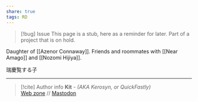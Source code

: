 ```yaml
---
share: true
tags: RD
---
```

> [!bug] Issue
> This page is a stub, here as a reminder for later. Part of a project that is on hold.

Daughter of [[Azenor Connaway]]. Friends and roommates with [[Near Amago]] and [[Nozomi Hijiya]].

瑞慶覧する子

-----
> [!cite] Author info
> **Kit** - *(AKA Kerosyn, or QuickFastly)*\
> [Web zone](https://kitabe.link) // [Mastodon](https://social.tripulse.net/@kit)